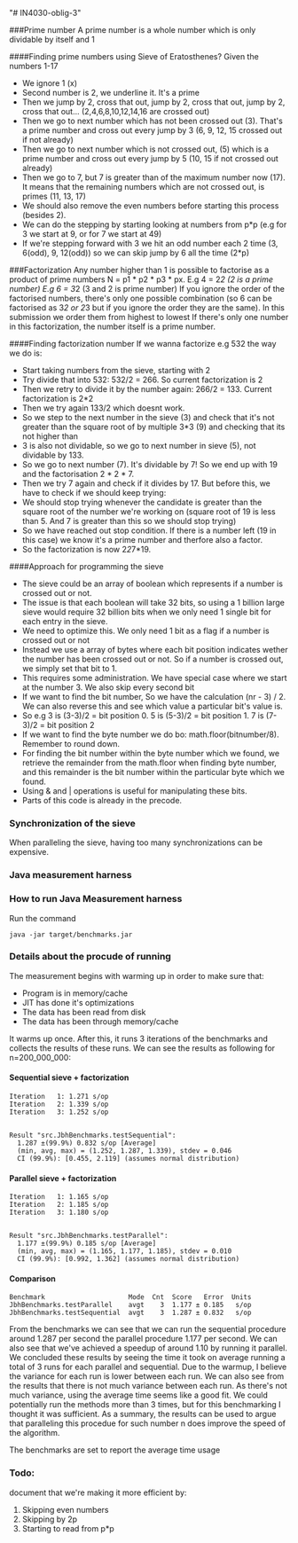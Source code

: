 "# IN4030-oblig-3" 





###Prime number
A prime number is a whole number which is only dividable by itself and 1

####Finding prime numbers using Sieve of Eratosthenes?
Given the numbers 1-17
- We ignore 1 (x)
- Second number is 2, we underline it. It's a prime
- Then we jump by 2, cross that out, jump by 2, cross that out, jump by 2, cross that out... (2,4,6,8,10,12,14,16 are crossed out)
- Then we go to next number which has not been crossed out (3). That's a prime number and cross out every jump by 3 (6, 9, 12, 15 crossed out if not already)
- Then we go to next number which is not crossed out, (5) which is a prime number and cross out every jump by 5 (10, 15 if not crossed out already)
- Then we go to 7, but 7  is greater than of the maximum number now (17). It means that the remaining numbers which are not crossed out, is primes (11, 13, 17)
- We should also remove the even numbers before starting this process (besides 2).
- We can do the stepping by starting looking at numbers from p*p (e.g for 3 we start at 9, or for 7 we start at 49)
- If we're stepping forward with 3 we hit an odd number each 2 time (3, 6(odd), 9, 12(odd)) so we can skip jump by 6 all the time (2*p)

###Factorization
Any number higher than 1 is possible to factorise as a product of prime numbers
N = p1 * p2 * p3 * px.
E.g 4 = 2*2 (2 is a prime number)
E.g 6 = 3*2 (3 and 2 is prime number)
If you ignore the order of the factorised numbers, there's only one possible combination (so 6 can be factorised as 3*2 or 2*3 but if you ignore the order they are the same). In this submission we order them from highest to lowest
If there's only one number in this factorization, the number itself is a prime number.

####Finding factorization number
If we wanna factorize e.g 532 the way we do is:
- Start taking numbers from the sieve, starting with 2
- Try divide that into 532: 532/2 = 266. So current factorization is 2
- Then we retry to divide it by the number again: 266/2 = 133. Current factorization is 2*2
- Then we try again 133/2 which doesnt work.
- So we step to the next number in the sieve (3) and check that it's not greater than the square root of by multiple 3*3 (9) and checking that its not higher than 
- 3 is also not dividable, so we go to next number in sieve (5), not dividable by 133.
- So we go to next number (7). It's dividable by 7! So we end up with 19 and the factorisation 2 * 2 * 7.
- Then we try 7 again and check if it divides by 17. But before this, we have to check if we should keep trying:
- We should stop trying whenever the candidate is greater than the square root of the number we're working on (square root of 19 is less than 5. And 7 is greater than this so we should stop trying)
- So we have reached out stop condition. If there is a number left (19 in this case) we know it's a prime number and therfore also a factor.
- So the factorization is now 2*2*7*19.


####Approach for programming the sieve
- The sieve could be an array of boolean which represents if a number is crossed out or not.
- The issue is that each boolean will take 32 bits, so using a 1 billion large sieve would require 32 billion bits when we only need 1
single bit for each entry in the sieve.
- We need to optimize this. We only need 1 bit as a flag if a number is crossed out or not
- Instead we use a array of bytes where each bit position indicates wether the number has been crossed out or not. So if a number is crossed out, we simply set that bit to 1.
- This requires some administration. We have special case where we start at the number 3. We also skip every second bit
- If we want to find the bit number, So we have the calculation (nr - 3) / 2. We can also reverse this and see which value a particular bit's value is.
- So e.g 3 is (3-3)/2 = bit position 0. 5 is (5-3)/2 = bit position 1. 7 is (7-3)/2 = bit position 2
- If we want to find the byte number we do bo: math.floor(bitnumber/8). Remember to round down. 
- For finding the bit number within the byte number which we found, we retrieve the remainder from the math.floor when finding byte number, and this remainder is the bit number within the particular byte which we found.
- Using & and | operations is useful for manipulating these bits.
- Parts of this code is already in the precode.


### Synchronization of the sieve
When paralleling the sieve, having too many synchronizations can be expensive.



### Java measurement harness
### How to run Java Measurement harness
Run the command
```
java -jar target/benchmarks.jar
```

### Details about the procude of running
The measurement begins with warming up in order to make sure that:
- Program is in memory/cache
- JIT has done it's optimizations
- The data has been read from disk
- The data has been through memory/cache

It warms up once. After this, it runs 3 iterations of the benchmarks and collects the results of these runs. We can see the results as following for n=200_000_000:
#### Sequential sieve + factorization
```
Iteration   1: 1.271 s/op
Iteration   2: 1.339 s/op
Iteration   3: 1.252 s/op


Result "src.JbhBenchmarks.testSequential":
  1.287 ±(99.9%) 0.832 s/op [Average]
  (min, avg, max) = (1.252, 1.287, 1.339), stdev = 0.046
  CI (99.9%): [0.455, 2.119] (assumes normal distribution)

```
#### Parallel sieve + factorization
```
Iteration   1: 1.165 s/op
Iteration   2: 1.185 s/op
Iteration   3: 1.180 s/op


Result "src.JbhBenchmarks.testParallel":
  1.177 ±(99.9%) 0.185 s/op [Average]
  (min, avg, max) = (1.165, 1.177, 1.185), stdev = 0.010
  CI (99.9%): [0.992, 1.362] (assumes normal distribution)
```

#### Comparison
```
Benchmark                     Mode  Cnt  Score   Error  Units
JbhBenchmarks.testParallel    avgt    3  1.177 ± 0.185   s/op
JbhBenchmarks.testSequential  avgt    3  1.287 ± 0.832   s/op
```
From the benchmarks we can see that we can run the sequential procedure around 1.287 per second the parallel procedure 1.177 per second.
We can also see that we've achieved a speedup of around 1.10 by running it parallel. We concluded these results by seeing the time it took on average running a total of 3 runs for each
parallel and sequential. Due to the warmup, I believe the variance for each run is lower between each run. We can also see from the results that there is not much variance between each run. As there's
not much variance, using the average time seems like a good fit. We could potentially run the methods more than 3 times, but for this benchmarking I thought it was sufficient. As a summary, the results can be used
to argue that paralleling this procedue for such number n does improve the speed of the algorithm.




The benchmarks are set to report the average time usage




### Todo:
document that we're making it more efficient by:
1. Skipping even numbers
2. Skipping by 2p
3. Starting to read from p*p


